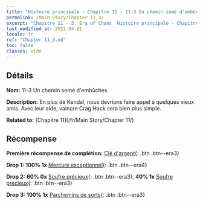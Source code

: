 ```yaml
---
title: "Histoire principale - Chapitre 11 - 11-3 Un chemin semé d'embûches"
permalink: /Main Story/Chapter 11_3/
excerpt: "Chapitre 11 - 3. Era of Chaos  Histoire principale - Chapitre 11_3. 11-3 Un chemin semé d'embûches"
last_modified_at: 2021-04-01
locale: fr
ref: "Chapter 11_3.md"
toc: false
classes: wide
---
```


## Détails

 **Nom:** 11-3 Un chemin semé d'embûches

 **Description:** En plus de Kendal, nous devrions faire appel à quelques vieux amis. Avec leur aide, vaincre Crag Hack sera bien plus simple.

 **Related to:** [Chapitre 11](/fr/Main Story/Chapter 11/)

## Récompense

 **Première récompense de complétion:** [Clé d'argent](/fr/Items/con_693/){: .btn .btn--era3}

 **Drop 1:** **100% 1x** [Mercure exceptionnel](/fr/Items/mat_35/){: .btn .btn--era4}

 **Drop 2:** **60% 0x** [Soufre précieux](/fr/Items/mat_29/){: .btn .btn--era3}, **40% 1x** [Soufre précieux](/fr/Items/mat_29/){: .btn .btn--era3}

 **Drop 3:** **100% 1x** [Parchemins de sorts](/fr/Items/con_694/){: .btn .btn--era3}

